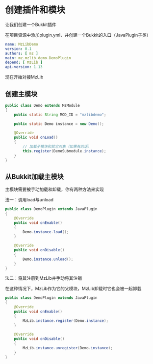 #  创建插件和模块

让我们创建一个Bukkit插件

在项目资源中添加plugin.yml，并创建一个Bukkit的入口（JavaPlugin子类）

```yaml
name: MzLibDemo
version: 0.1
authors: [ mz ]
main: mz.mzlib.demo.DemoPlugin
depend: [ MzLib ]
api-version: 1.13
```

现在开始对接MzLib

## 创建主模块

```java
public class Demo extends MzModule
{
    public static String MOD_ID = "mzlibdemo";
    
    public static Demo instance = new Demo();
    
    @Override
    public void onLoad()
    {
        // 加载子模块和其它对象（如果有的话）
        this.register(DemoSubmodule.instance);
    }
}
```

## 从Bukkit加载主模块

主模块需要被手动加载和卸载，你有两种方法来实现

法一：调用load与unload

```java
public class DemoPlugin extends JavaPlugin
{
    @Override
    public void onEnable()
    {
        Demo.instance.load();
    }
    
    @Override
    public void onDisable()
    {
        Demo.instance.unload();
    }
}
```

法二：将其注册到MzLib并手动将其注销

在这种情况下，MzLib作为它的父模块，MzLib卸载时它也会被一起卸载

```java
public class DemoPlugin extends JavaPlugin
{
    @Override
    public void onEnable()
    {
        MzLib.instance.register(Demo.instance);
    }
    
    @Override
    public void onDisable()
    {
        MzLib.instance.unregister(Demo.instance);
    }
}
```